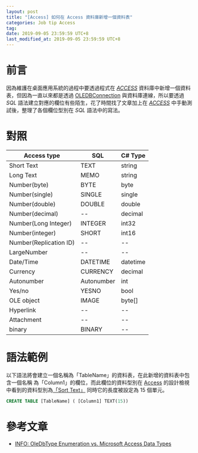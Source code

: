 ```yaml
---
layout: post
title: "[Access] 如何在 Access 資料庫新增一個資料表"
categories: Job tip Access
tag: 
date: 2019-09-05 23:59:59 UTC+8 
last_modified_at: 2019-09-05 23:59:59 UTC+8 
---
```


# 前言
因為維護在桌面應用系統的過程中要透過程式在 [*ACCESS*][MSAccess] 資料庫中新增一個資料表，但因為一直以來都是透過 [OLEDBConnection][OleDb] 與資料庫連線，所以要透過 *SQL* 語法建立對應的欄位有些陌生，花了時間找了文章加上在 [*ACCESS*][MSAccess] 中手動測試後，整理了各個欄位型別在 *SQL* 語法中的寫法。

# 對照

|Access type            |SQL        |C# Type|
|---|---|---|
|Short Text             |TEXT       |string|
|Long Text              |MEMO       |string|
|Number(byte)           |BYTE       |byte|
|Number(single)         |SINGLE     |single|
|Number(double)         |DOUBLE     |double|
|Number(decimal)        |--         |decimal|
|Number(Long Integer)   |INTEGER    |int32|
|Number(integer)        |SHORT      |int16|
|Number(Replication ID) |--         |--|
|LargeNumber            |--         |--|
|Date/Time              |DATETIME   |datetime|   
|Currency               |CURRENCY   |decimal|
|Autonumber             |Autonumber |int|
|Yes/no                 |YESNO      |bool|
|OLE object             |IMAGE      |byte[]|
|Hyperlink              |--         |--|
|Attachment             |--         |--|
|binary                 |BINARY     |--|

# 語法範例
以下語法將會建立一個名稱為「TableName」的資料表，在此新增的資料表中包含一個名稱  為「Column1」的欄位，而此欄位的資料型別在 [Access][MSAccess] 的設計檢視中看到的資料型別為[「Sort Text」][MSADataTypeIntro] 同時它的長度被設定為 15 個單元。

```SQL
CREATE TABLE [TableName] ( [Column1] TEXT(15))
```

# 參考文章
* [INFO: OleDbType Enumeration vs. Microsoft Access Data Types](:https://support.microsoft.com/en-us/help/320435/info-oledbtype-enumeration-vs-microsoft-access-data-types)

[oledb]:https://docs.microsoft.com/zh-tw/dotnet/api/system.data.oledb.oledbconnection?view=netframework-4.8 "OleDbConnection Class"

[MSAccess]:https://www.microsoft.com/zh-TW/p/access/cfq7ttc0k7q8?=&OCID=AID2000136_SEM_Nvw2hlvj&MarinID=sNvw2hlvj%7c332895000849%7cms+access%7ce%7cc%7c%7c61150178523%7ckwd-26962656&lnkd=Google_O365SMB_NI&gclid=Cj0KCQjwwb3rBRDrARIsALR3XeYWCcFbHWTdLeNOosAJIckrr8qNuHyZRWLzdmIpQFIz7Fyxygv8iiwaAok_EALw_wcB&activetab=pivot%3aoverviewtab "Microsoft Access"

[MSADataType]:https://docs.microsoft.com/zh-tw/sql/odbc/microsoft/microsoft-access-data-types?view=sql-server-2017 "Microsft Access 資料類型"
[MSADataTypeIntro]:https://support.office.com/en-us/article/introduction-to-data-types-and-field-properties-30ad644f-946c-442e-8bd2-be067361987c ""
